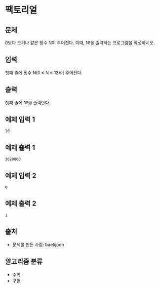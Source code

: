 # 팩토리얼
## 문제
0보다 크거나 같은 정수 N이 주어진다. 이때, N!을 출력하는 프로그램을 작성하시오.

## 입력
첫째 줄에 정수 N(0 ≤ N ≤ 12)이 주어진다.

## 출력
첫째 줄에 N!을 출력한다.

## 예제 입력 1 
```
10
```
## 예제 출력 1 
```
3628800
```
## 예제 입력 2 
```
0
```
## 예제 출력 2
```
1
```
## 출처
* 문제를 만든 사람: baekjoon
## 알고리즘 분류
* 수학
* 구현